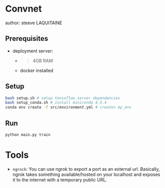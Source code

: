 # Convnet

author: steeve LAQUITAINE

## Prerequisites

* deployment server:
    * > 4GB RAM
    * docker installed

## Setup

```bash
bash setup.sh # setup tensoflow server dependencies
bash setup_conda.sh # install miniconda 4.5.4
conda env create -f src/environment.yml # creates my_env
```

## Run

```bash
python main.py train
```


# Tools

* `ngrock`: You can use ngrok to export a port as an external url. Basically, ngrok takes something available/hosted on your localhost and exposes it to the internet with a temporary public URL.

